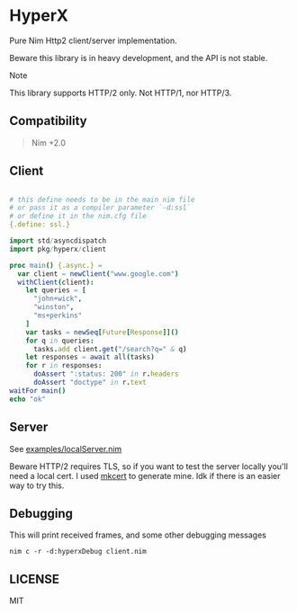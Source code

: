 # HyperX

Pure Nim Http2 client/server implementation.

Beware this library is in heavy development,
and the API is not stable.

> [!NOTE]
> This library supports HTTP/2 only. Not HTTP/1, nor HTTP/3.

## Compatibility

> Nim +2.0

## Client

```nim

# this define needs to be in the main nim file
# or pass it as a compiler parameter `-d:ssl`
# or define it in the nim.cfg file
{.define: ssl.}

import std/asyncdispatch
import pkg/hyperx/client

proc main() {.async.} =
  var client = newClient("www.google.com")
  withClient(client):
    let queries = [
      "john+wick",
      "winston",
      "ms+perkins"
    ]
    var tasks = newSeq[Future[Response]]()
    for q in queries:
      tasks.add client.get("/search?q=" & q)
    let responses = await all(tasks)
    for r in responses:
      doAssert ":status: 200" in r.headers
      doAssert "doctype" in r.text
waitFor main()
echo "ok"
```

## Server

See [examples/localServer.nim](https://github.com/nitely/nim-hyperx/blob/master/examples/localServer.nim)

Beware HTTP/2 requires TLS, so if you want to test the server locally you'll
need a local cert. I used [mkcert](https://github.com/FiloSottile/mkcert)
to generate mine. Idk if there is an easier way to try this.

## Debugging

This will print received frames, and some other
debugging messages

```
nim c -r -d:hyperxDebug client.nim
```

## LICENSE

MIT
